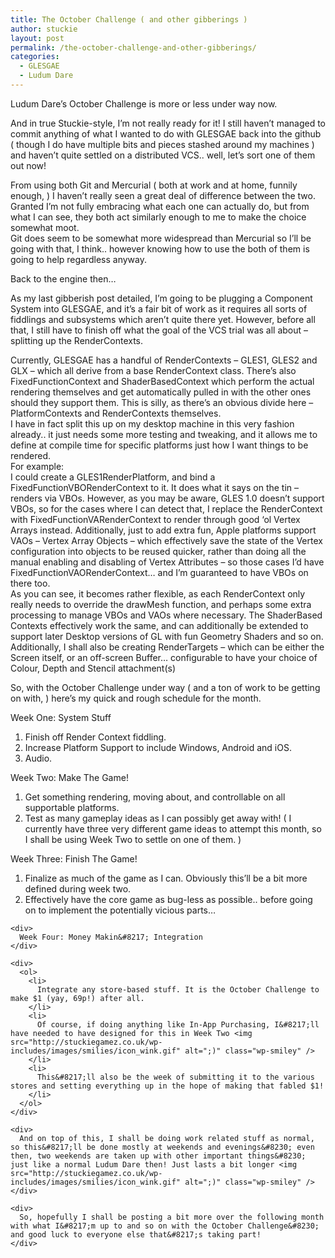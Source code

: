 ```yaml
---
title: The October Challenge ( and other gibberings )
author: stuckie
layout: post
permalink: /the-october-challenge-and-other-gibberings/
categories:
  - GLESGAE
  - Ludum Dare
---
```

Ludum Dare&#8217;s October Challenge is more or less under way now.

And in true Stuckie-style, I&#8217;m not really ready for it! I still haven&#8217;t managed to commit anything of what I wanted to do with GLESGAE back into the github ( though I do have multiple bits and pieces stashed around my machines ) and haven&#8217;t quite settled on a distributed VCS.. well, let&#8217;s sort one of them out now!

From using both Git and Mercurial ( both at work and at home, funnily enough, ) I haven&#8217;t really seen a great deal of difference between the two. Granted I&#8217;m not fully embracing what each one can actually do, but from what I can see, they both act similarly enough to me to make the choice somewhat moot.  
Git does seem to be somewhat more widespread than Mercurial so I&#8217;ll be going with that, I think.. however knowing how to use the both of them is going to help regardless anyway.

Back to the engine then&#8230;

As my last gibberish post detailed, I&#8217;m going to be plugging a Component System into GLESGAE, and it&#8217;s a fair bit of work as it requires all sorts of fiddlings and subsystems which aren&#8217;t quite there yet. However, before all that, I still have to finish off what the goal of the VCS trial was all about &#8211; splitting up the RenderContexts.

Currently, GLESGAE has a handful of RenderContexts &#8211; GLES1, GLES2 and GLX &#8211; which all derive from a base RenderContext class. There&#8217;s also FixedFunctionContext and ShaderBasedContext which perform the actual rendering themselves and get automatically pulled in with the other ones should they support them. This is silly, as there&#8217;s an obvious divide here &#8211; PlatformContexts and RenderContexts themselves.  
I have in fact split this up on my desktop machine in this very fashion already.. it just needs some more testing and tweaking, and it allows me to define at compile time for specific platforms just how I want things to be rendered.  
For example:  
I could create a GLES1RenderPlatform, and bind a FixedFunctionVBORenderContext to it. It does what it says on the tin &#8211; renders via VBOs. However, as you may be aware, GLES 1.0 doesn&#8217;t support VBOs, so for the cases where I can detect that, I replace the RenderContext with FixedFunctionVARenderContext to render through good &#8216;ol Vertex Arrays instead. Additionally, just to add extra fun, Apple platforms support VAOs &#8211; Vertex Array Objects &#8211; which effectively save the state of the Vertex configuration into objects to be reused quicker, rather than doing all the manual enabling and disabling of Vertex Attributes &#8211; so those cases I&#8217;d have FixedFunctionVAORenderContext&#8230; and I&#8217;m guaranteed to have VBOs on there too.  
As you can see, it becomes rather flexible, as each RenderContext only really needs to override the drawMesh function, and perhaps some extra processing to manage VBOs and VAOs where necessary. The ShaderBased Contexts effectively work the same, and can additionally be extended to support later Desktop versions of GL with fun Geometry Shaders and so on.  
Additionally, I shall also be creating RenderTargets &#8211; which can be either the Screen itself, or an off-screen Buffer&#8230; configurable to have your choice of Colour, Depth and Stencil attachment(s)

So, with the October Challenge under way ( and a ton of work to be getting on with, ) here&#8217;s my quick and rough schedule for the month.

Week One: System Stuff

  1. Finish off Render Context fiddling.
  2. Increase Platform Support to include Windows, Android and iOS.
  3. Audio.

<div>
  Week Two: Make The Game!
</div>

<div>
  <ol>
    <li>
      Get something rendering, moving about, and controllable on all supportable platforms.
    </li>
    <li>
      Test as many gameplay ideas as I can possibly get away with! ( I currently have three very different game ideas to attempt this month, so I shall be using Week Two to settle on one of them. )
    </li>
  </ol>
  
  <div>
    Week Three: Finish The Game!
  </div>
  
  <div>
    <ol>
      <li>
        Finalize as much of the game as I can. Obviously this&#8217;ll be a bit more defined during week two.
      </li>
      <li>
        Effectively have the core game as bug-less as possible.. before going on to implement the potentially vicious parts&#8230;
      </li>
    </ol>
    
    <div>
      Week Four: Money Makin&#8217; Integration
    </div>
    
    <div>
      <ol>
        <li>
          Integrate any store-based stuff. It is the October Challenge to make $1 (yay, 69p!) after all.
        </li>
        <li>
          Of course, if doing anything like In-App Purchasing, I&#8217;ll have needed to have designed for this in Week Two <img src="http://stuckiegamez.co.uk/wp-includes/images/smilies/icon_wink.gif" alt=";)" class="wp-smiley" />
        </li>
        <li>
          This&#8217;ll also be the week of submitting it to the various stores and setting everything up in the hope of making that fabled $1!
        </li>
      </ol>
    </div>
    
    <div>
      And on top of this, I shall be doing work related stuff as normal, so this&#8217;ll be done mostly at weekends and evenings&#8230; even then, two weekends are taken up with other important things&#8230; just like a normal Ludum Dare then! Just lasts a bit longer <img src="http://stuckiegamez.co.uk/wp-includes/images/smilies/icon_wink.gif" alt=";)" class="wp-smiley" />
    </div>
    
    <div>
      So, hopefully I shall be posting a bit more over the following month with what I&#8217;m up to and so on with the October Challenge&#8230; and good luck to everyone else that&#8217;s taking part!
    </div>
  </div>
</div>
